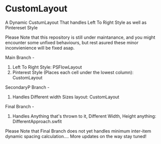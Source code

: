 # CustomLayout
A Dynamic CustumLayout  That handles Left To Right Style as well as Pintereset Style

Please Note that this repository is still under maintanance, and you might encounter some unfixed behaviours,
but rest asured these minor inconvienience will be fixed asap. 

Main Branch - 
1. Left To Right Style: PSFlowLayout 
2. Pinterest Style (Places each cell under the lowest column): CustomLayout 

SecondaryP Branch -
1. Handles Different width Sizes layout: CustomLayout 

Final Branch -
1. Handles Anything that's thrown to it, Different Width, Height anything: DifferentApproach.swfit

Please Note that Final Branch does not yet handles minimum inter-item dynamic spacing calculation.... More updates on the way stay tuned!
